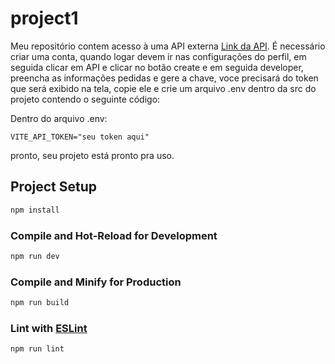 # project1

Meu repositório contem acesso à uma API externa [Link da API](https://www.themoviedb.org/).
É necessário criar uma conta, quando logar devem ir nas configurações do perfil, em seguida clicar em API e clicar no botão create e em seguida developer, preencha as informações pedidas e gere a chave, voce precisará do token que será exibido na tela, copie ele e crie um arquivo .env dentro da src do projeto contendo o seguinte código:

Dentro do arquivo .env:
```
VITE_API_TOKEN="seu token aqui"
```
pronto, seu projeto está pronto pra uso.

## Project Setup

```sh
npm install
```

### Compile and Hot-Reload for Development

```sh
npm run dev
```

### Compile and Minify for Production

```sh
npm run build
```

### Lint with [ESLint](https://eslint.org/)

```sh
npm run lint
```

